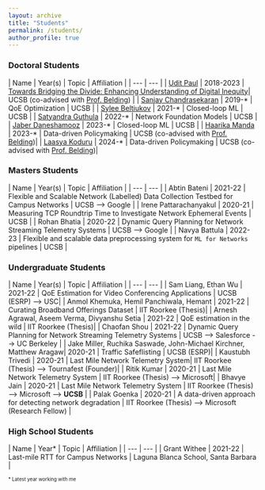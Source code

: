 ```yaml
---
layout: archive
title: "Students"
permalink: /students/
author_profile: true
---
```


<!-- <img style="float: center; padding: 10px 10px 10px 10px;" src="http://hannah-rae.github.io/images/group_zoom.jpg" width=500> -->

<!-- ### Postdocs
* [Hooman Mohajeri](https://hoomanm.info/), Ph.D., Princeton University -->
<!-- | Name | Year(s) |  |
| --- | --- |
| [Hooman Mohajeri](https://hoomanm.info/) | 2023-* | Countering Internet Access Inequity | UCSB (co-advised with Prof. Belding) | -->

### Doctoral Students

| Name | Year(s) | Topic | Affiliation |
| --- | --- |
| [Udit Paul](https://u-paul.github.io/) | 2018-2023 | [Towards Bridging the Divide: Enhancing Understanding of Digital Inequity](https://sites.cs.ucsb.edu/~arpitgupta/pdfs/thesis_paul.pdf)| UCSB (co-advised with [Prof. Belding](https://ebelding.cs.ucsb.edu/)) |
| [Sanjay Chandrasekaran](http://sites.cs.ucsb.edu/~sanjaychandrasekaran/) | 2019-* | QoE Optimization | UCSB |
| [Sylee Beltiukov](https://maybe-hello-world.github.io/) | 2021-* | Closed-loop ML | UCSB |
| [Satyandra Guthula](#) | 2022-* | Network Foundation Models | UCSB |
| [Jaber Daneshamooz](https://github.com/jaber-the-great) | 2023-* | Closed-loop ML | UCSB |
| [Haarika Manda](https://haarikamanda.github.io/) | 2023-* | Data-driven Policymaking | UCSB (co-advised with [Prof. Belding](https://ebelding.cs.ucsb.edu/))|
| [Laasya Koduru](https://lmkoduru.github.io/) | 2024-* | Data-driven Policymaking | UCSB (co-advised with [Prof. Belding](https://ebelding.cs.ucsb.edu/))|

### Masters Students

| Name | Year(s) | Topic | Affiliation |
| --- | --- |
| Abtin Bateni | 2021-22 | Flexible and Scalable Network (Labelled) Data Collection Testbed for Campus Networks | UCSB --> Google |
| Irene Pattarachanyakul | 2020-21 | Measuring TCP Roundtrip Time to Investigate Network Ephemeral Events | UCSB |
| Rohan Bhatia | 2020-22 | Dynamic Query Planning for Network Streaming Telemetry Systems | UCSB --> Google |
| Navya Battula | 2022-23 | Flexible and scalable data preprocessing system for `ML for Networks` pipelines | UCSB |



### Undergraduate Students

| Name | Year(s) | Topic | Affiliation |
| --- | --- |
| Sam Liang, Ethan Wu | 2021-22 | QoE Estimation for Video Conferencing Applications | UCSB (ESRP) --> USC|
| Anmol Khemuka, Hemil Panchiwala, Hemant | 2021-22 | Curating Broadband Offerings Dataset | IIT Roorkee (Thesis)|
| Arnesh Agrawal, Aseem Verma, Divyanshu Setia | 2021-22 | QoE estimation in the wild | IIT Roorkee (Thesis)|
| Chaofan Shou | 2021-22 | Dynamic Query Planning for Network Streaming Telemetry Systems | UCSB --> Salesforce --> UC Berkeley |
| Jake Miller, Ruchika Saswade, John-Michael Kirchner, Matthew Aragaw| 2020-21 | Traffic Safeflisting | UCSB (ESRP)|
| Kaustubh Trivedi | 2020-21 | Last Mile Network Telemetry System| IIT Roorkee (Thesis) --> Tournafest (Founder)|
| Ritik Kumar | 2020-21 | Last Mile Network Telemetry System | IIT Roorkee (Thesis) --> Microsoft|
| Bhavye Jain | 2020-21 | Last Mile Network Telemetry System | IIT Roorkee (Thesis) --> Microsoft --> **UCSB** |
| Palak Goenka | 2020-21 | A data-driven approach for detecting network degradation |  IIT Roorkee (Thesis) --> Microsoft (Research Fellow) |

<!-- | Mateo Wang | 2021-22 | Characterizing Broadband Offerings in US | UCSB (ESRP)| -->


### High School Students

| Name | Year\* | Topic | Affiliation |
| --- | --- |
| Grant Withee | 2021-22 | Last-mile RTT for Campus Networks | Laguna Blanca School, Santa Barbara |

<sub><sup>\* Latest year working with me</sup></sub>

<!-- ### Other research advising

| Name | Year\* | Topic | Last Known Affiliation |
| --- | --- |
| NDspace team | 2022 | Depth estimation for Street2Sat using structure from motion (Deloitte Gravity Challenge) | n/a |
| Robert Huppertz | 2021 | Burned area mapping near refugee settlements | Orbio |

<sub><sup>\* Latest year working with me</sup></sub> -->
